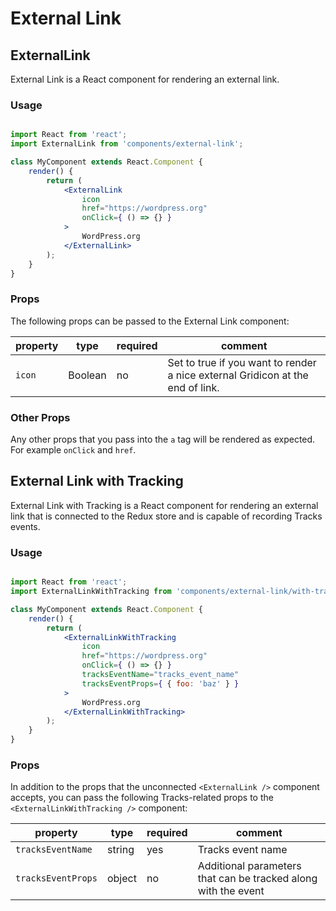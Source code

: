 # External Link

## ExternalLink

External Link is a React component for rendering an external link.

### Usage

```jsx

import React from 'react';
import ExternalLink from 'components/external-link';

class MyComponent extends React.Component {
	render() {
		return (
			<ExternalLink
				icon
				href="https://wordpress.org"
				onClick={ () => {} }
			>
				WordPress.org
			</ExternalLink>
		);
	}
}
```

### Props

The following props can be passed to the External Link component:

| property | type    | required | comment                                                                        |
| -------- | ------- | -------- | ------------------------------------------------------------------------------ |
| `icon`   | Boolean | no       | Set to true if you want to render a nice external Gridicon at the end of link. |

### Other Props

Any other props that you pass into the `a` tag will be rendered as expected.
For example `onClick` and `href`.

## External Link with Tracking

External Link with Tracking is a React component for rendering an external link that is connected to the Redux store
and is capable of recording Tracks events.

### Usage

```jsx

import React from 'react';
import ExternalLinkWithTracking from 'components/external-link/with-tracking';

class MyComponent extends React.Component {
	render() {
		return (
			<ExternalLinkWithTracking
				icon
				href="https://wordpress.org"
				onClick={ () => {} }
				tracksEventName="tracks_event_name"
				tracksEventProps={ { foo: 'baz' } }
			>
				WordPress.org
			</ExternalLinkWithTracking>
		);
	}
}
```

### Props

In addition to the props that the unconnected `<ExternalLink />` component accepts, you
can pass the following Tracks-related props to the `<ExternalLinkWithTracking />` component:

| property           | type   | required | comment                                                        |
| ------------------ | ------ | -------- | -------------------------------------------------------------- |
| `tracksEventName`  | string | yes      | Tracks event name                                              |
| `tracksEventProps` | object | no       | Additional parameters that can be tracked along with the event |
